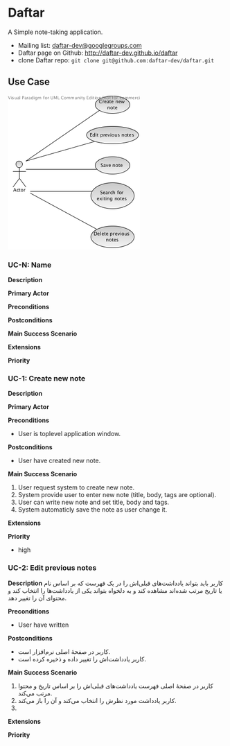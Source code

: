 Daftar
======

A Simple note-taking application.

* Mailing list: daftar-dev@googlegroups.com
* Daftar page on Github: http://daftar-dev.github.io/daftar
* clone Daftar repo: `git clone git@github.com:daftar-dev/daftar.git`

## Use Case
![UseCaseDiagram](usecase.png)

### UC-N: Name

**Description**

**Primary Actor**

**Preconditions**

**Postconditions**

**Main Success Scenario**

**Extensions**

**Priority**



### UC-1: Create new note

**Description**

**Primary Actor**

**Preconditions**
* User is toplevel application window.

**Postconditions**
* User have created new note.

**Main Success Scenario**

1. User request system to create new note.
2. System provide user to enter new note (title, body, tags are optional).
3. User can write new note and set title, body and tags.
4. System automaticly save the note as user change it.

**Extensions**

**Priority**
* high



### UC-2: Edit previous notes

**Description**
کاربر باید بتواند یادداشت‌های قبلی‌اش را در یک فهرست که بر اساس نام یا تاریخ مرتب شده‌اند مشاهده کند و به دلخواه بتواند یکی از یادداشت‌ها را انتخاب کند و محتوای آن را تغییر دهد.

**Preconditions**
* User have written 

**Postconditions**
* کاربر در صفحهٔ اصلی نرم‌افزار است.
* کاربر یادداشت‌اش را تغییر داده و ذخیره کرده است.

**Main Success Scenario**
1. کاربر در صفحهٔ اصلی فهرست یادداشت‌های قبلی‌اش را بر اساس تاریخ و محتوا مرتب می‌کند.
2. کاربر یادداشت مورد نظرش را انتخاب می‌کند و آن را باز می‌کند.
3. 

**Extensions**

**Priority**
